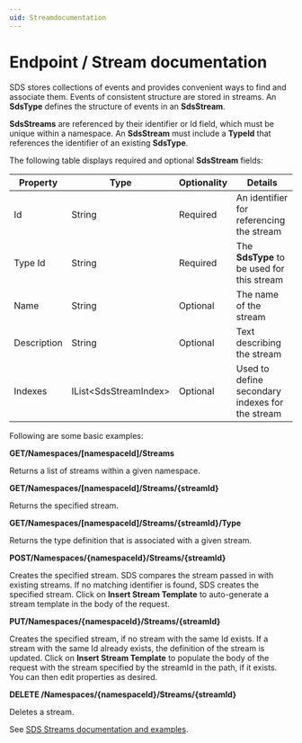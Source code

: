```yaml
---
uid: Streamdocumentation
---
```


# Endpoint / Stream documentation

SDS stores collections of events and provides convenient ways to find and associate them. Events of consistent structure are stored in streams. An **SdsType** defines the structure of events in an **SdsStream**.

**SdsStreams** are referenced by their identifier or Id field, which must be unique within a namespace. An **SdsStream** must include a **TypeId** that references the identifier of an existing **SdsType**.

The following table displays required and optional **SdsStream** fields:

  | Property | Type | Optionality | Details |
  | -------- | ---- | ----------- | ------- |
  | Id | String | Required | An identifier for referencing the stream |
  | Type Id | String | Required |The **SdsType** to be used for this stream |
  | Name | String | Optional | The name of the stream |
  | Description | String | Optional | Text describing the stream |
  |Indexes | IList\<SdsStreamIndex\> | Optional | Used to define secondary indexes for the stream |

Following are some basic examples:

**GET/Namespaces/\[namespaceId\]/Streams**

Returns a list of streams within a given namespace.

**GET/Namespaces/\[namespaceId\]/Streams/{streamId}**

Returns the specified stream.

**GET/Namespaces/\[namespaceId\]/Streams/{streamId}/Type**

Returns the type definition that is associated with a given stream.

**POST/Namespaces/{namespaceId}/Streams/{streamId}**

Creates the specified stream. SDS compares the stream passed in with existing streams. If no matching identifier is found, SDS creates the specified stream. Click on **Insert Stream Template** to auto-generate a stream template in the body of the request.

**PUT/Namespaces/{namespaceId}/Streams/{streamId}**

Creates the specified stream, if no stream with the same Id exists. If a stream with the same Id already exists, the definition of the stream is updated. Click on **Insert Stream Template** to populate the body of the request with the stream specified by the streamId in the path, if it
exists. You can then edit properties as desired.

**DELETE /Namespaces/{namespaceId}/Streams/{streamId}**

Deletes a stream.

See [SDS Streams documentation and examples](https://ocs-docs.osisoft.com/Content_Portal/Documentation/SequentialDataStore/SDS_Streams.html).
